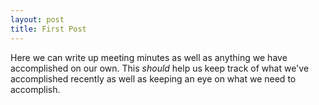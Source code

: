 ```yaml
---
layout: post
title: First Post
---
```


Here we can write up meeting minutes as well as anything we have accomplished on our own. This *should* help us keep track of what we've accomplished recently as well as keeping an eye on what we need to accomplish.
